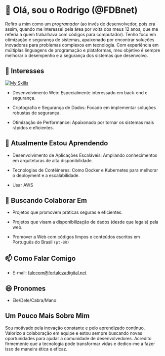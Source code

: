 # 👋 Olá, sou o Rodrigo (@FDBnet) #

Refiro a mim como um _programador_ (ao invés de desenvolvedor, pois era assim, quando me interessei pela área por volta dos meus 12 anos, que me referia a quem trabalhava com códigos para computador). Tenho foco em otimização e segurança de sistemas, apaixonado por encontrar soluções inovadoras para problemas complexos em tecnologia. Com experiência em múltiplas linguagens de programação e plataformas, meu objetivo é sempre melhorar o desempenho e a segurança dos sistemas que desenvolvo.

## 👀 Interesses ##

[![My Skills](https://skillicons.dev/icons?i=php,js,mysql,css,html,python,codepen,cloudflare,bootstrap,wordpress,windows&theme=light)](https://skillicons.dev)

- Desenvolvimento Web: Especialmente interessado em back-end e segurança.

- Criptografia e Segurança de Dados: Focado em implementar soluções robustas de segurança.

- Otimização de Performance: Apaixonado por tornar os sistemas mais rápidos e eficientes.



## 🌱 Atualmente Estou Aprendendo ##

- Desenvolvimento de Aplicações Escaláveis: Ampliando conhecimentos em arquiteturas de alta disponibilidade.

- Tecnologias de Contêineres: Como Docker e Kubernetes para melhorar o deployment e a escalabilidade.

- Usar AWS



## 💞️ Buscando Colaborar Em ##

- Projetos que promovem práticas seguras e eficientes.

- Projetos que visam a disponibilização de dados (desde que legais) pela web.

- Promover a Web com códigos limpos e conteúdos escritos em Português do Brasil `(pt-BR)`


## 📫 Como Falar Comigo ##
  
- E-mail: falecom@fortalezadigital.net


## 😄 Pronomes ##
  
- Ele/Dele/Cabra/Mano


## Um Pouco Mais Sobre Mim ##

Sou motivado pela inovação constante e pelo aprendizado contínuo. Valorizo a colaboração em equipe e estou sempre buscando novas oportunidades para ajudar a comunidade de desenvolvedores. Acredito firmemente que a tecnologia pode transformar vidas e dedico-me a fazer isso de maneira ética e eficaz.

<!---
FDBnet/FDBnet is a ✨ special ✨ repository because its `README.md` (this file) appears on your GitHub profile.
You can click the Preview link to take a look at your changes.
--->
